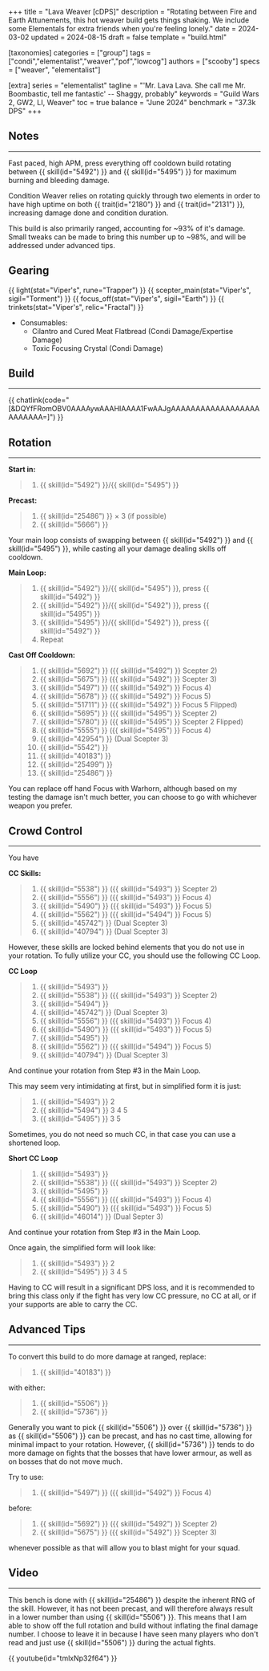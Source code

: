 +++
title = "Lava Weaver [cDPS]"
description = "Rotating between Fire and Earth Attunements, this hot weaver build gets things shaking. We include some Elementals for extra friends when you're feeling lonely."
date = 2024-03-02
updated = 2024-08-15
draft = false
template = "build.html"

[taxonomies]
categories = ["group"]
tags = ["condi","elementalist","weaver","pof","lowcog"]
authors = ["scooby"]
specs = ["weaver", "elementalist"]

[extra]
series = "elementalist"
tagline =  "'Mr. Lava Lava. She call me Mr. Boombastic, tell me fantastic' -- Shaggy, probably"
keywords = "Guild Wars 2, GW2, LI, Weaver"
toc = true
balance = "June 2024"
benchmark = "37.3k DPS"
+++

## Notes

---

Fast paced, high APM, press everything off cooldown build rotating between {{ skill(id="5492") }} and {{ skill(id="5495") }} for maximum burning and bleeding damage.

Condition Weaver relies on rotating quickly through two elements in order to have high uptime on both {{ trait(id="2180") }} and {{ trait(id="2131") }}, increasing damage done and condition duration.

This build is also primarily ranged, accounting for ~93% of it's damage. Small tweaks can be made to bring this number up to ~98%, and will be addressed under advanced tips.

## Gearing

{{ light(stat="Viper's", rune="Trapper") }}
{{ scepter_main(stat="Viper's", sigil="Torment") }}
{{ focus_off(stat="Viper's", sigil="Earth") }}
{{ trinkets(stat="Viper's", relic="Fractal") }}

- Consumables:
  - Cilantro and Cured Meat Flatbread (Condi Damage/Expertise Damage)
  - Toxic Focusing Crystal (Condi Damage)

## Build

---

{{ chatlink(code="[&DQYfFRomOBV0AAAAywAAAHIAAAA1FwAAJgAAAAAAAAAAAAAAAAAAAAAAAAA=]") }}

## Rotation

---

**Start in:**
> 1. {{ skill(id="5492") }}/{{ skill(id="5495") }}

**Precast:**
> 1. {{ skill(id="25486") }} × 3 (if possible)
> 1. {{ skill(id="5666") }}

Your main loop consists of swapping between {{ skill(id="5492") }} and {{ skill(id="5495") }}, while casting all your damage dealing skills off cooldown.

**Main Loop:**
> 1. {{ skill(id="5492") }}/{{ skill(id="5495") }}, press {{ skill(id="5492") }}
> 1. {{ skill(id="5492") }}/{{ skill(id="5492") }}, press {{ skill(id="5495") }}
> 1. {{ skill(id="5495") }}/{{ skill(id="5492") }}, press {{ skill(id="5492") }}
> 1. Repeat

**Cast Off Cooldown:**
> 1. {{ skill(id="5692") }} ({{ skill(id="5492") }} Scepter 2)
> 1. {{ skill(id="5675") }} ({{ skill(id="5492") }} Scepter 3)
> 1. {{ skill(id="5497") }} ({{ skill(id="5492") }} Focus 4)
> 1. {{ skill(id="5678") }} ({{ skill(id="5492") }} Focus 5)
> 1. {{ skill(id="51711") }} ({{ skill(id="5492") }} Focus 5 Flipped)
> 1. {{ skill(id="5695") }} ({{ skill(id="5495") }} Scepter 2)
> 1. {{ skill(id="5780") }} ({{ skill(id="5495") }} Scepter 2 Flipped)
> 1. {{ skill(id="5555") }} ({{ skill(id="5495") }} Focus 4)
> 1. {{ skill(id="42954") }} (Dual Scepter 3)
> 1. {{ skill(id="5542") }}
> 1. {{ skill(id="40183") }}
> 1. {{ skill(id="25499") }}
> 1. {{ skill(id="25486") }}

You can replace off hand Focus with Warhorn, although based on my testing the damage isn't much better, you can choose to go with whichever weapon you prefer.

## Crowd Control

---

You have

**CC Skills:**
> 1. {{ skill(id="5538") }} ({{ skill(id="5493") }} Scepter 2)
> 2. {{ skill(id="5556") }} ({{ skill(id="5493") }} Focus 4)
> 3. {{ skill(id="5490") }} ({{ skill(id="5493") }} Focus 5)
> 4. {{ skill(id="5562") }} ({{ skill(id="5494") }} Focus 5)
> 5. {{ skill(id="45742") }} (Dual Scepter 3)
> 6. {{ skill(id="40794") }} (Dual Scepter 3)

However, these skills are locked behind elements that you do not use in your rotation. To fully utilize your CC, you should use the following CC Loop.

**CC Loop**
> 1. {{ skill(id="5493") }}
> 2. {{ skill(id="5538") }} ({{ skill(id="5493") }} Scepter 2)
> 3. {{ skill(id="5494") }}
> 4. {{ skill(id="45742") }} (Dual Scepter 3)
> 5. {{ skill(id="5556") }} ({{ skill(id="5493") }} Focus 4)
> 6. {{ skill(id="5490") }} ({{ skill(id="5493") }} Focus 5)
> 7. {{ skill(id="5495") }}
> 8. {{ skill(id="5562") }} ({{ skill(id="5494") }} Focus 5)
> 9. {{ skill(id="40794") }} (Dual Scepter 3)

And continue your rotation from Step #3 in the Main Loop.

This may seem very intimidating at first, but in simplified form it is just:
> 1. {{ skill(id="5493") }} 2
> 2. {{ skill(id="5494") }} 3 4 5
> 3. {{ skill(id="5495") }} 3 5

Sometimes, you do not need so much CC, in that case you can use a shortened loop.

**Short CC Loop**
> 1. {{ skill(id="5493") }}
> 2. {{ skill(id="5538") }} ({{ skill(id="5493") }} Scepter 2)
> 3. {{ skill(id="5495") }}
> 4. {{ skill(id="5556") }} ({{ skill(id="5493") }} Focus 4)
> 5. {{ skill(id="5490") }} ({{ skill(id="5493") }} Focus 5)
> 6. {{ skill(id="46014") }} (Dual Septer 3)

And continue your rotation from Step #3 in the Main Loop.

Once again, the simplified form will look like:
> 1. {{ skill(id="5493") }} 2
> 2. {{ skill(id="5495") }} 3 4 5

Having to CC will result in a significant DPS loss, and it is recommended to bring this class only if the fight has very low CC pressure, no CC at all, or if your supports are able to carry the CC.

## Advanced Tips

---

To convert this build to do more damage at ranged, replace:
> 1. {{ skill(id="40183") }}

with either:
> 1. {{ skill(id="5506") }}
> 1. {{ skill(id="5736") }}

Generally you want to pick {{ skill(id="5506") }} over {{ skill(id="5736") }} as {{ skill(id="5506") }} can be precast, and has no cast time, allowing for minimal impact to your rotation. However, {{ skill(id="5736") }} tends to do more damage on fights that the bosses that have lower armour, as well as on bosses that do not move much.

Try to use:
> 1. {{ skill(id="5497") }} ({{ skill(id="5492") }} Focus 4)

before:
> 1. {{ skill(id="5692") }} ({{ skill(id="5492") }} Scepter 2)
> 1. {{ skill(id="5675") }} ({{ skill(id="5492") }} Scepter 3)

whenever possible as that will allow you to blast might for your squad.

## Video

---

This bench is done with {{ skill(id="25486") }} despite the inherent RNG of the skill. However, it has not been precast, and will therefore always result in a lower number than using {{ skill(id="5506") }}. This means that I am able to show off the full rotation and build without inflating the final damage number. I choose to leave it in because I have seen many players who don't read and just use {{ skill(id="5506") }} during the actual fights.

{{ youtube(id="tmlxNp32f64") }}

